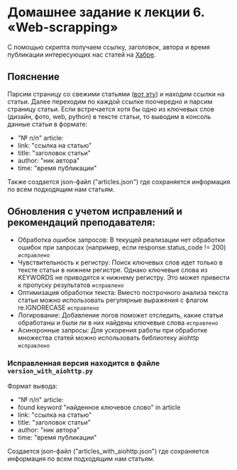 # Домашнее задание к лекции 6. «Web-scrapping»
С помощью скрипта получаем ссылку, заголовок, автора и время публикации интересующих нас статей на [Хабре](https://habr.com).

## Пояснение
Парсим страницу со свежими статьями ([вот эту](https://habr.com/ru/all/)) и находим ссылки на статьи. Далее переходим по каждой ссылке поочередно и парсим страницу статьи. Если встречается хотя бы одно из ключевых слов (дизайн, фото, web, python) в тексте статьи, то выводим в консоль данные статьи в формате:
- "№ п/п" article:
- link: "ссылка на статью"
- title: "заголовок статьи"
- author: "ник автора"
- time: "время публикации"

Также создается json-файл ("articles.json") где сохраняется информация по всем подходящим нам статьям.

## Обновления с учетом исправлений и рекомендаций преподавателя:
- Обработка ошибок запросов: В текущей реализации нет обработки ошибок при запросах (например, если response.status_code != 200) `исправлено`
- Чувствительность к регистру: Поиск ключевых слов идет только в тексте статьи в нижнем регистре. Однако ключевые слова из KEYWORDS не приводятся к нижнему регистру. Это может привести к пропуску результатов `исправлено`
- Оптимизация обработки текста: Вместо построчного анализа текста статьи можно использовать регулярные выражения с флагом re.IGNORECASE `исправлено`
- Логирование: Добавление логов поможет отследить, какие статьи обработаны и были ли в них найдены ключевые слова `исправлено`
- Асинхронные запросы: Для ускорения работы при обработке множества статей можно использовать библиотеку aiohttp `исправлено`

### Исправленная версия находится в файле `version_with_aiohttp.py`
Формат вывода:
- "№ п/п" article:
- found keyword "найденное ключевое слово" in article
- link: "ссылка на статью"
- title: "заголовок статьи"
- author: "ник автора"
- time: "время публикации"

Создается json-файл ("articles_with_aiohttp.json") где сохраняется информация по всем подходящим нам статьям.
